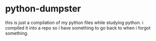 # python-dumpster

this is just a compilation of my python files while studying python.
i compiled it into a repo so i have something to go back to when i forgot something.